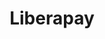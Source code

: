 ---
blog: https://framasphere.org/u/liberapay
codehost: https://github.com/https://github.com/liberapay
colors:
- '#F5C310'
facebook: https://www.facebook.com/Liberapay-472128142945598/
logohandle: liberapay
sort: liberapay
title: Liberapay
twitter: https://x.com/liberapay
website: https://en.liberapay.com/
wikipedia: https://en.wikipedia.org/wiki/Liberapay
---